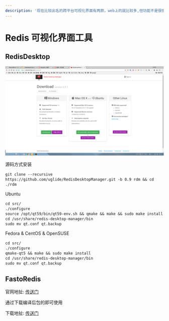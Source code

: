 ```yaml
---
description: '现在比较出名的跨平台可视化界面有两款，web上的就比较多,但功能不是很强大，没有native版本的强大。'
---
```


# Redis 可视化界面工具

## RedisDesktop

![](../../../.gitbook/assets/image%20%2828%29.png)

源码方式安装

```text
git clone --recursive https://github.com/uglide/RedisDesktopManager.git -b 0.9 rdm && cd ./rdm
```

Ubuntu

```text
cd src/
./configure
source /opt/qt59/bin/qt59-env.sh && qmake && make && sudo make install
cd /usr/share/redis-desktop-manager/bin
sudo mv qt.conf qt.backup
```

Fedora & CentOS & OpenSUSE

```text
cd src/
./configure
qmake-qt5 && make && sudo make install
cd /usr/share/redis-desktop-manager/bin
sudo mv qt.conf qt.backup
```

## FastoRedis

官网地扯: [传送门](https://fastoredis.com/)

通过下载编译后包的即可使用

下载地扯: [传送门](https://fastoredis.com/anonim_users_downloads)

